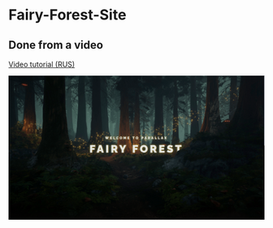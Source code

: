 # Fairy-Forest-Site

## Done from a video

[Video tutorial (RUS)](https://www.youtube.com/watch?v=F5ZKI-g-_qo)

![Fairy-Forest](/2023-07-19_14-03.png)
